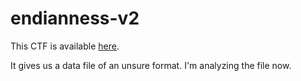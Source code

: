 # endianness-v2

This CTF is available [here](https://play.picoctf.org/practice/challenge/415?category=4&page=1&solved=1).

It gives us a data file of an unsure format. I'm analyzing the file now.
